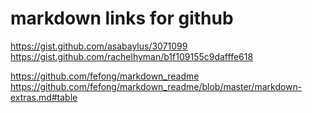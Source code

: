 # markdown links for github
https://gist.github.com/asabaylus/3071099
https://gist.github.com/rachelhyman/b1f109155c9dafffe618

https://github.com/fefong/markdown_readme
https://github.com/fefong/markdown_readme/blob/master/markdown-extras.md#table
